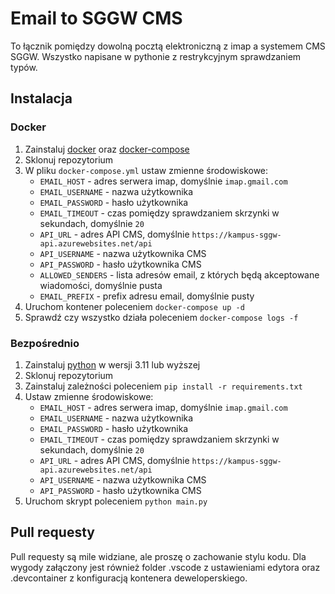 # Email to SGGW CMS
To łącznik pomiędzy dowolną pocztą elektroniczną z imap a systemem CMS SGGW. Wszystko napisane w pythonie z restrykcyjnym sprawdzaniem typów.
## Instalacja
### Docker
1. Zainstaluj [docker](https://docs.docker.com/engine/install/) oraz [docker-compose](https://docs.docker.com/compose/install/)
2. Sklonuj repozytorium
3. W pliku `docker-compose.yml` ustaw zmienne środowiskowe:
    - `EMAIL_HOST` - adres serwera imap, domyślnie `imap.gmail.com`
    - `EMAIL_USERNAME` - nazwa użytkownika
    - `EMAIL_PASSWORD` - hasło użytkownika
    - `EMAIL_TIMEOUT` - czas pomiędzy sprawdzaniem skrzynki w sekundach, domyślnie `20`
    - `API_URL` - adres API CMS, domyślnie `https://kampus-sggw-api.azurewebsites.net/api`
    - `API_USERNAME` - nazwa użytkownika CMS
    - `API_PASSWORD` - hasło użytkownika CMS
    - `ALLOWED_SENDERS` - lista adresów email, z których będą akceptowane wiadomości, domyślnie pusta
    - `EMAIL_PREFIX` - prefix adresu email, domyślnie pusty
4. Uruchom kontener poleceniem `docker-compose up -d`
5. Sprawdź czy wszystko działa poleceniem `docker-compose logs -f`

### Bezpośrednio
1. Zainstaluj [python](https://www.python.org/downloads/) w wersji 3.11 lub wyższej
2. Sklonuj repozytorium
3. Zainstaluj zależności poleceniem `pip install -r requirements.txt`
4. Ustaw zmienne środowiskowe:
    - `EMAIL_HOST` - adres serwera imap, domyślnie `imap.gmail.com`
    - `EMAIL_USERNAME` - nazwa użytkownika
    - `EMAIL_PASSWORD` - hasło użytkownika
    - `EMAIL_TIMEOUT` - czas pomiędzy sprawdzaniem skrzynki w sekundach, domyślnie `20`
    - `API_URL` - adres API CMS, domyślnie `https://kampus-sggw-api.azurewebsites.net/api`
    - `API_USERNAME` - nazwa użytkownika CMS
    - `API_PASSWORD` - hasło użytkownika CMS
5. Uruchom skrypt poleceniem `python main.py`

## Pull requesty
Pull requesty są mile widziane, ale proszę o zachowanie stylu kodu. Dla wygody załączony jest również folder .vscode z ustawieniami edytora oraz .devcontainer z konfiguracją kontenera deweloperskiego.